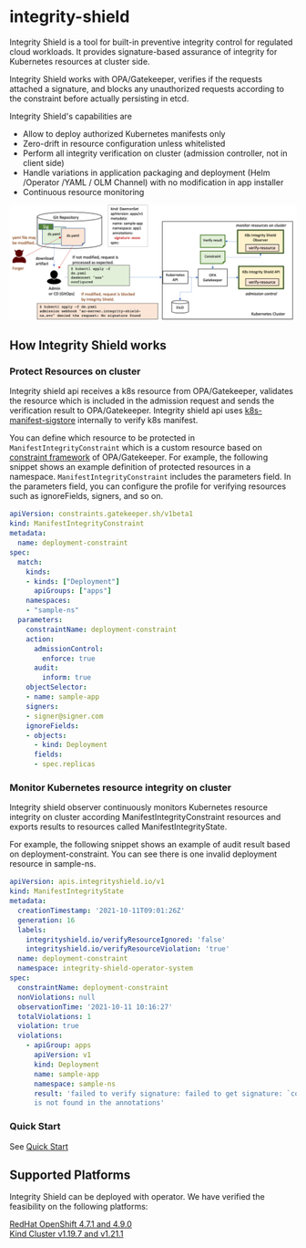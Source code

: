 # integrity-shield
Integrity Shield is a tool for built-in preventive integrity control for regulated cloud workloads. It provides signature-based assurance of integrity for Kubernetes resources at cluster side.  

Integrity Shield works with OPA/Gatekeeper, verifies if the requests attached a signature, and blocks any unauthorized requests according to the constraint before actually persisting in etcd. 

Integrity Shield's capabilities are
- Allow to deploy authorized Kubernetes manifests only
- Zero-drift in resource configuration unless whitelisted
- Perform all integrity verification on cluster (admission controller, not in client side)
- Handle variations in application packaging and deployment (Helm /Operator /YAML / OLM Channel) with no modification in app installer
- Continuous resource monitoring

![Scenario](./docs/new-ishield-scenario.png)

## How Integrity Shield works

### Protect Resources on cluster
Integrity shield api receives a k8s resource from OPA/Gatekeeper, validates the resource which is included in the admission request and sends the verification result to OPA/Gatekeeper.
Integrity shield api uses [k8s-manifest-sigstore](https://github.com/sigstore/k8s-manifest-sigstore) internally to verify k8s manifest.

You can define which resource to be protected in `ManifestIntegrityConstraint` which is a custom resource based on [constraint framework](https://open-policy-agent.github.io/gatekeeper/website/docs/howto/#constraints) of OPA/Gatekeeper.
For example, the following snippet shows an example definition of protected resources in a namespace. `ManifestIntegrityConstraint` includes the parameters field. In the parameters field, you can configure the profile for verifying resources such as ignoreFields, signers, and so on.
```yaml
apiVersion: constraints.gatekeeper.sh/v1beta1
kind: ManifestIntegrityConstraint
metadata:
  name: deployment-constraint
spec:
  match:
    kinds:
    - kinds: ["Deployment"]
      apiGroups: ["apps"]
    namespaces:
    - "sample-ns"
  parameters:
    constraintName: deployment-constraint
    action:
      admissionControl:
        enforce: true
      audit:
        inform: true
    objectSelector:
    - name: sample-app
    signers:
    - signer@signer.com
    ignoreFields:
    - objects:
      - kind: Deployment
      fields:
      - spec.replicas
```


### Monitor Kubernetes resource integrity on cluster
Integrity shield observer continuously monitors Kubernetes resource integrity on cluster according ManifestIntegrityConstraint resources and exports results to resources called ManifestIntegrityState.

For example, the following snippet shows an example of audit result based on deployment-constraint. You can see there is one invalid deployment resource in sample-ns.

```yaml
apiVersion: apis.integrityshield.io/v1
kind: ManifestIntegrityState
metadata:
  creationTimestamp: '2021-10-11T09:01:26Z'
  generation: 16
  labels:
    integrityshield.io/verifyResourceIgnored: 'false'
    integrityshield.io/verifyResourceViolation: 'true'
  name: deployment-constraint
  namespace: integrity-shield-operator-system
spec:
  constraintName: deployment-constraint
  nonViolations: null
  observationTime: '2021-10-11 10:16:27'
  totalViolations: 1
  violation: true
  violations:
    - apiGroup: apps
      apiVersion: v1
      kind: Deployment
      name: sample-app
      namespace: sample-ns
      result: 'failed to verify signature: failed to get signature: `cosign.sigstore.dev/message`
      is not found in the annotations'
```

### Quick Start
See [Quick Start](docs/README_QUICK.md)

## Supported Platforms

Integrity Shield can be deployed with operator. We have verified the feasibility on the following platforms:

[RedHat OpenShift 4.7.1 and 4.9.0](https://www.openshift.com)  
[Kind Cluster v1.19.7 and v1.21.1](https://kind.sigs.k8s.io)